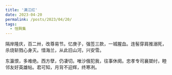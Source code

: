 ```yaml
---
title: '满江红'
date: 2023-04-20
permalink: /posts/2023/04/20/
tags:
  - 愷興集
---
```


隔岸隆庆，百二卅，改尊易节。忆庚子，强签三款，一城腥血。连髻穿肩推溺死，杀烧斩戮心身灭。惜海兰，从此旧山河，兴安雪。

东瀛恨，多难绝。西方孽，仍凄切。唯沙俄犯我，往事休阕。忠孝专司襄桀纣，睦邻友好英雄帖。君可知，月背不迎辉，终寒冽。